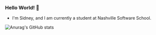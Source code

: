 ### Hello World! 👋

- I'm Sidney, and I am currently a student at Nashville Software School. 

![Anurag's GitHub stats](https://github-readme-stats.vercel.app/api?username=SidneyCrandall&theme=cobalt&show_icons=true)


<!--
**SidneyCrandall/SidneyCrandall** is a ✨ _special_ ✨ repository because its `README.md` (this file) appears on your GitHub profile.

Here are some ideas to get you started:

- 🔭 I’m currently working on ...
- 🌱 I’m currently learning ...
- 👯 I’m looking to collaborate on ...
- 🤔 I’m looking for help with ...
- 💬 Ask me about ...
- 📫 How to reach me: ...
- 😄 Pronouns: ...
- ⚡ Fun fact: ...
-->
